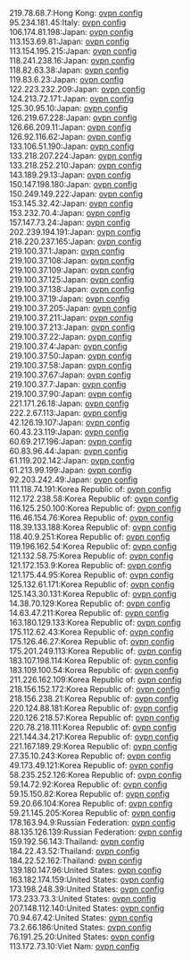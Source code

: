 219.78.68.7:Hong Kong: [ovpn config](vpn/219_78_68_7.ovpn)  
95.234.181.45:Italy: [ovpn config](vpn/95_234_181_45.ovpn)  
106.174.81.198:Japan: [ovpn config](vpn/106_174_81_198.ovpn)  
113.153.69.81:Japan: [ovpn config](vpn/113_153_69_81.ovpn)  
113.154.195.215:Japan: [ovpn config](vpn/113_154_195_215.ovpn)  
118.241.238.16:Japan: [ovpn config](vpn/118_241_238_16.ovpn)  
118.82.63.38:Japan: [ovpn config](vpn/118_82_63_38.ovpn)  
119.83.6.23:Japan: [ovpn config](vpn/119_83_6_23.ovpn)  
122.223.232.209:Japan: [ovpn config](vpn/122_223_232_209.ovpn)  
124.213.72.171:Japan: [ovpn config](vpn/124_213_72_171.ovpn)  
125.30.95.10:Japan: [ovpn config](vpn/125_30_95_10.ovpn)  
126.219.67.228:Japan: [ovpn config](vpn/126_219_67_228.ovpn)  
126.66.209.11:Japan: [ovpn config](vpn/126_66_209_11.ovpn)  
126.92.116.62:Japan: [ovpn config](vpn/126_92_116_62.ovpn)  
133.106.51.190:Japan: [ovpn config](vpn/133_106_51_190.ovpn)  
133.218.207.224:Japan: [ovpn config](vpn/133_218_207_224.ovpn)  
133.218.252.210:Japan: [ovpn config](vpn/133_218_252_210.ovpn)  
143.189.29.13:Japan: [ovpn config](vpn/143_189_29_13.ovpn)  
150.147.198.180:Japan: [ovpn config](vpn/150_147_198_180.ovpn)  
150.249.149.222:Japan: [ovpn config](vpn/150_249_149_222.ovpn)  
153.145.32.42:Japan: [ovpn config](vpn/153_145_32_42.ovpn)  
153.232.70.4:Japan: [ovpn config](vpn/153_232_70_4.ovpn)  
157.147.73.24:Japan: [ovpn config](vpn/157_147_73_24.ovpn)  
202.239.194.191:Japan: [ovpn config](vpn/202_239_194_191.ovpn)  
218.220.237.165:Japan: [ovpn config](vpn/218_220_237_165.ovpn)  
219.100.37.1:Japan: [ovpn config](vpn/219_100_37_1.ovpn)  
219.100.37.108:Japan: [ovpn config](vpn/219_100_37_108.ovpn)  
219.100.37.109:Japan: [ovpn config](vpn/219_100_37_109.ovpn)  
219.100.37.125:Japan: [ovpn config](vpn/219_100_37_125.ovpn)  
219.100.37.138:Japan: [ovpn config](vpn/219_100_37_138.ovpn)  
219.100.37.19:Japan: [ovpn config](vpn/219_100_37_19.ovpn)  
219.100.37.205:Japan: [ovpn config](vpn/219_100_37_205.ovpn)  
219.100.37.211:Japan: [ovpn config](vpn/219_100_37_211.ovpn)  
219.100.37.213:Japan: [ovpn config](vpn/219_100_37_213.ovpn)  
219.100.37.22:Japan: [ovpn config](vpn/219_100_37_22.ovpn)  
219.100.37.4:Japan: [ovpn config](vpn/219_100_37_4.ovpn)  
219.100.37.50:Japan: [ovpn config](vpn/219_100_37_50.ovpn)  
219.100.37.58:Japan: [ovpn config](vpn/219_100_37_58.ovpn)  
219.100.37.67:Japan: [ovpn config](vpn/219_100_37_67.ovpn)  
219.100.37.7:Japan: [ovpn config](vpn/219_100_37_7.ovpn)  
219.100.37.90:Japan: [ovpn config](vpn/219_100_37_90.ovpn)  
221.171.26.18:Japan: [ovpn config](vpn/221_171_26_18.ovpn)  
222.2.67.113:Japan: [ovpn config](vpn/222_2_67_113.ovpn)  
42.126.19.107:Japan: [ovpn config](vpn/42_126_19_107.ovpn)  
60.43.23.119:Japan: [ovpn config](vpn/60_43_23_119.ovpn)  
60.69.217.196:Japan: [ovpn config](vpn/60_69_217_196.ovpn)  
60.83.96.44:Japan: [ovpn config](vpn/60_83_96_44.ovpn)  
61.119.202.142:Japan: [ovpn config](vpn/61_119_202_142.ovpn)  
61.213.99.199:Japan: [ovpn config](vpn/61_213_99_199.ovpn)  
92.203.242.49:Japan: [ovpn config](vpn/92_203_242_49.ovpn)  
111.118.74.191:Korea Republic of: [ovpn config](vpn/111_118_74_191.ovpn)  
112.172.238.58:Korea Republic of: [ovpn config](vpn/112_172_238_58.ovpn)  
116.125.250.100:Korea Republic of: [ovpn config](vpn/116_125_250_100.ovpn)  
116.46.154.76:Korea Republic of: [ovpn config](vpn/116_46_154_76.ovpn)  
118.39.133.188:Korea Republic of: [ovpn config](vpn/118_39_133_188.ovpn)  
118.40.9.251:Korea Republic of: [ovpn config](vpn/118_40_9_251.ovpn)  
119.196.162.54:Korea Republic of: [ovpn config](vpn/119_196_162_54.ovpn)  
121.132.58.75:Korea Republic of: [ovpn config](vpn/121_132_58_75.ovpn)  
121.172.153.9:Korea Republic of: [ovpn config](vpn/121_172_153_9.ovpn)  
121.175.44.95:Korea Republic of: [ovpn config](vpn/121_175_44_95.ovpn)  
125.132.61.171:Korea Republic of: [ovpn config](vpn/125_132_61_171.ovpn)  
125.143.30.131:Korea Republic of: [ovpn config](vpn/125_143_30_131.ovpn)  
14.38.70.129:Korea Republic of: [ovpn config](vpn/14_38_70_129.ovpn)  
14.63.47.211:Korea Republic of: [ovpn config](vpn/14_63_47_211.ovpn)  
163.180.129.133:Korea Republic of: [ovpn config](vpn/163_180_129_133.ovpn)  
175.112.62.43:Korea Republic of: [ovpn config](vpn/175_112_62_43.ovpn)  
175.126.46.27:Korea Republic of: [ovpn config](vpn/175_126_46_27.ovpn)  
175.201.249.113:Korea Republic of: [ovpn config](vpn/175_201_249_113.ovpn)  
183.107.198.114:Korea Republic of: [ovpn config](vpn/183_107_198_114.ovpn)  
183.109.100.54:Korea Republic of: [ovpn config](vpn/183_109_100_54.ovpn)  
211.226.162.109:Korea Republic of: [ovpn config](vpn/211_226_162_109.ovpn)  
218.156.152.172:Korea Republic of: [ovpn config](vpn/218_156_152_172.ovpn)  
218.156.238.21:Korea Republic of: [ovpn config](vpn/218_156_238_21.ovpn)  
220.124.88.181:Korea Republic of: [ovpn config](vpn/220_124_88_181.ovpn)  
220.126.218.57:Korea Republic of: [ovpn config](vpn/220_126_218_57.ovpn)  
220.78.218.111:Korea Republic of: [ovpn config](vpn/220_78_218_111.ovpn)  
221.144.34.217:Korea Republic of: [ovpn config](vpn/221_144_34_217.ovpn)  
221.167.189.29:Korea Republic of: [ovpn config](vpn/221_167_189_29.ovpn)  
27.35.10.243:Korea Republic of: [ovpn config](vpn/27_35_10_243.ovpn)  
49.173.49.121:Korea Republic of: [ovpn config](vpn/49_173_49_121.ovpn)  
58.235.252.126:Korea Republic of: [ovpn config](vpn/58_235_252_126.ovpn)  
59.14.72.92:Korea Republic of: [ovpn config](vpn/59_14_72_92.ovpn)  
59.15.150.82:Korea Republic of: [ovpn config](vpn/59_15_150_82.ovpn)  
59.20.66.104:Korea Republic of: [ovpn config](vpn/59_20_66_104.ovpn)  
59.21.145.205:Korea Republic of: [ovpn config](vpn/59_21_145_205.ovpn)  
178.163.94.9:Russian Federation: [ovpn config](vpn/178_163_94_9.ovpn)  
88.135.126.139:Russian Federation: [ovpn config](vpn/88_135_126_139.ovpn)  
159.192.56.143:Thailand: [ovpn config](vpn/159_192_56_143.ovpn)  
184.22.43.52:Thailand: [ovpn config](vpn/184_22_43_52.ovpn)  
184.22.52.162:Thailand: [ovpn config](vpn/184_22_52_162.ovpn)  
139.180.147.96:United States: [ovpn config](vpn/139_180_147_96.ovpn)  
163.182.174.159:United States: [ovpn config](vpn/163_182_174_159.ovpn)  
173.198.248.39:United States: [ovpn config](vpn/173_198_248_39.ovpn)  
173.233.73.3:United States: [ovpn config](vpn/173_233_73_3.ovpn)  
207.148.112.140:United States: [ovpn config](vpn/207_148_112_140.ovpn)  
70.94.67.42:United States: [ovpn config](vpn/70_94_67_42.ovpn)  
73.2.66.186:United States: [ovpn config](vpn/73_2_66_186.ovpn)  
76.191.25.20:United States: [ovpn config](vpn/76_191_25_20.ovpn)  
113.172.73.10:Viet Nam: [ovpn config](vpn/113_172_73_10.ovpn)  
